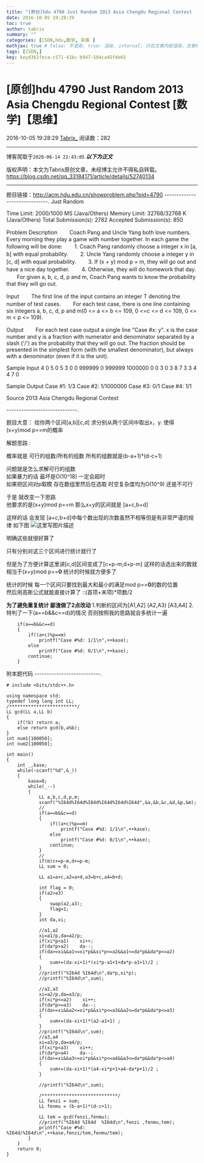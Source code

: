 ```yaml
---
title: "[原创]hdu 4790 Just Random 2013 Asia Chengdu Regional Contest  [数学]【思维】"
date: 2016-10-05 19:28:29
toc: true
author: tabris
summary: ""
categories: [CSDN,hdu,数学, 杂类 ]
mathjax: true # false: 不渲染, true: 渲染, internal: 只在文章内部渲染，文章列表中不渲染
tags: [CSDN,]
key: keyd361feca-c571-41bc-b947-504ca45fde65
---
```


# [原创]hdu 4790 Just Random 2013 Asia Chengdu Regional Contest  [数学]【思维】

2016-10-05 19:28:29  [Tabris_](https://me.csdn.net/qq_33184171) 阅读数：282

---

博客爬取于`2020-06-14 22:43:05`
***以下为正文***

版权声明：本文为Tabris原创文章，未经博主允许不得私自转载。
https://blog.csdn.net/qq_33184171/article/details/52740134

<!-- more -->

---

题目链接：http://acm.hdu.edu.cn/showproblem.php?pid=4790
------------------------------.
Just Random

Time Limit: 2000/1000 MS (Java/Others)    Memory Limit: 32768/32768 K (Java/Others)
Total Submission(s): 2782    Accepted Submission(s): 850


Problem Description
　　Coach Pang and Uncle Yang both love numbers. Every morning they play a game with number together. In each game the following will be done:
　　1. Coach Pang randomly choose a integer x in [a, b] with equal probability.
　　2. Uncle Yang randomly choose a integer y in [c, d] with equal probability.
　　3. If (x + y) mod p = m, they will go out and have a nice day together.
　　4. Otherwise, they will do homework that day.
　　For given a, b, c, d, p and m, Coach Pang wants to know the probability that they will go out.
 

Input
　　The first line of the input contains an integer T denoting the number of test cases.
　　For each test case, there is one line containing six integers a, b, c, d, p and m(0 <= a <= b <= 109, 0 <=c <= d <= 109, 0 <= m < p <= 109).
 

Output
　　For each test case output a single line "Case #x: y". x is the case number and y is a fraction with numerator and denominator separated by a slash ('/') as the probability that they will go out. The fraction should be presented in the simplest form (with the smallest denominator), but always with a denominator (even if it is the unit).
 

Sample Input
4
0 5 0 5 3 0
0 999999 0 999999 1000000 0
0 3 0 3 8 7
3 3 4 4 7 0
 

Sample Output
Case #1: 1/3
Case #2: 1/1000000
Case #3: 0/1
Case #4: 1/1
 

Source
2013 Asia Chengdu Regional Contest
 
-----------------------------.

题目大意：
给你两个区间[a,b][c,d] 
求分别从两个区间中取出x，y. 使得(x+y)mod p==m的概率 


解题思路 :

概率就是 
可行的组数/所有的组数
所有的组数就是(b-a+1)*(d-c+1) 

问题就是怎么求解可行的组数  
如果暴力的话 最坏是O(10^18)  一定会超时  
如果把区间对p取模 存在数组里然后在选取 时空复杂度均为O(10^9)  还是不可行  


于是 就改变一下思路  
他要求的是(x+y)mod p==m 那么x+y的区间就是
[a+c,b+d]

这样的话 会发现 [a+c,b+d]中每个数出现的次数虽然不相等但是有非常严谨的规律   如下图
![这里写图片描述](http://img.blog.csdn.net/20161005192040178)

明确这些就很好算了 

只有分别对这三个区间进行统计就行了  

但是为了方便计算这里讲[c,d]区间变成了[c+p-m,d+p-m] 
这样的话选出来的数就相当于(x+y)mod p==**0**
统计的时候就方便多了

统计的时候
每一个区间只要找到最大和最小的满足mod p==**0**的数的位置  
然后用高斯公式就能直接计算了 ::(首项+末项)*项数/2

**为了避免重复统计 鄙渣做了2点改动**
1.判断的区间为[A1,A2] (A2,A3) [A3,A4]
2.特判了一下(a==b&&c==d)的情况 否则按照我的思路就会多统计一遍

```
	if(a==b&&c==d)
    {
        if((a+c)%p==m)
            printf("Case #%d: 1/1\n",++kase);
        else
            printf("Case #%d: 0/1\n",++kase);
        continue;
	}
```


附本题代码
---------------------------.
```
# include <bits/stdc++.h>

using namespace std;
typedef long long int LL;
/*************************/
LL gcd(LL a,LL b)
{
    if(!b) return a;
    else return gcd(b,a%b);
}
int num1[100050];
int num2[100050];

int main()
{
    int _,kase;
    while(~scanf("%d",&_))
    {
        kase=0;
        while(_--)
        {
            LL a,b,c,d,p,m;
            scanf("%I64d%I64d%I64d%I64d%I64d%I64d",&a,&b,&c,&d,&p,&m);
            //
            if(a==b&&c==d)
            {
                if((a+c)%p==m)
                    printf("Case #%d: 1/1\n",++kase);
                else
                    printf("Case #%d: 0/1\n",++kase);
                continue;
            }
            //
            if(m)c+=p-m,d+=p-m;
            LL sum = 0;

            LL a1=a+c,a2=a+d,a3=b+c,a4=b+d;

            int flag = 0;
            if(a2>a3)
            {
                swap(a2,a3);
                flag=1;
            }
            int da,xi;

            //a1,a2
            xi=a1/p,da=a2/p;
            if(xi*p<a1)    xi++;
            if(da*p>a2)    da--;
            if(da>=xi&&a1<=xi*p&&xi*p<=a2&&a1<=da*p&&da*p<=a2)
            {
                sum+=(da-xi+1)*(xi*p-a1+1+da*p-a1+1)/2 ;
            }
            //printf("%I64d %I64d\n",da*p,xi*p);
            //printf("%I64d\n",sum);

            //a2,a3
            xi=a2/p,da=a3/p;
            if(xi*p<=a2)    xi++;
            if(da*p>=a3)    da--;
            if(da>=xi&&a2<=xi*p&&xi*p<=a3&&a2<=da*p&&da*p<=a3)
            {
                sum+=(da-xi+1)*(a2-a1+1) ;
            }
            //printf("%I64d\n",sum);
            //a3,a4
            xi=a3/p,da=a4/p;
            if(xi*p<a3)    xi++;
            if(da*p>a4)    da--;
            if(da>=xi&&a3<=xi*p&&xi*p<=a4&&a3<=da*p&&da*p<=a4)
            {
                sum+=(da-xi+1)*(a4-xi*p+1+a4-da*p+1)/2 ;
            }

            //printf("%I64d\n",sum);

            /****************************/
            LL fenzi = sum;
            LL fenmu = (b-a+1)*(d-c+1);

            LL tem = gcd(fenzi,fenmu);
            //printf("%I64d %I64d  %I64d\n",fenzi ,fenmu,tem);
            printf("Case #%d: %I64d/%I64d\n",++kase,fenzi/tem,fenmu/tem);
        }
    }
    return 0;
}
```



